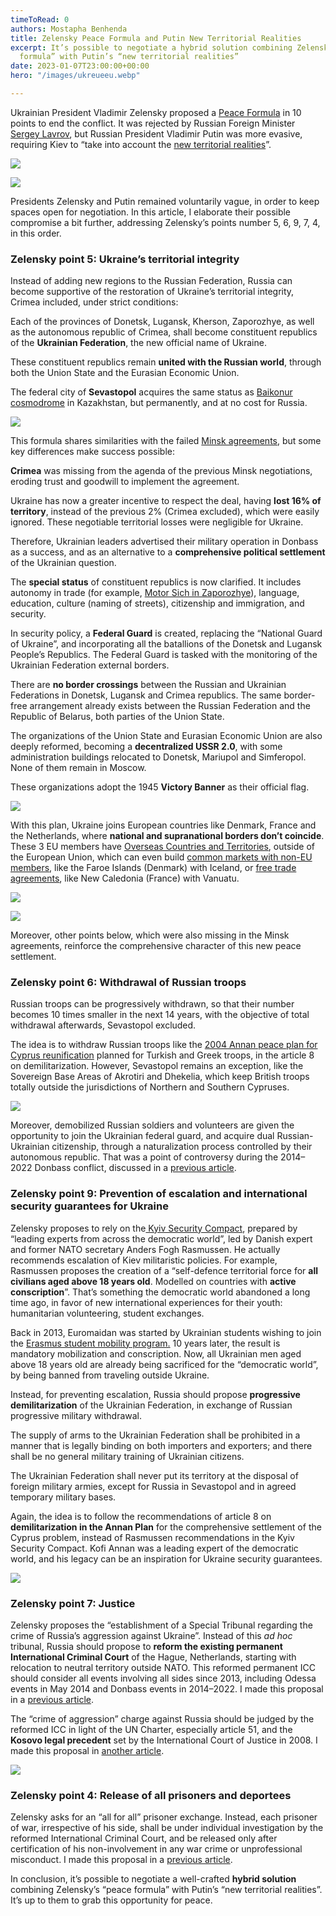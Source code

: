 ```yaml
---
timeToRead: 0
authors: Mostapha Benhenda
title: Zelensky Peace Formula and Putin New Territorial Realities
excerpt: It’s possible to negotiate a hybrid solution combining Zelensky’s “peace
  formula” with Putin’s “new territorial realities”
date: 2023-01-07T23:00:00+00:00
hero: "/images/ukreueeu.webp"

---
```

Ukrainian President Vladimir Zelensky proposed a [Peace Formula](https://www.president.gov.ua/en/news/ukrayina-zavzhdi-bula-liderom-mirotvorchih-zusil-yaksho-rosi-79141) in 10 points to end the conflict. It was rejected by Russian Foreign Minister [Sergey Lavrov](https://www.reuters.com/world/europe/russias-lavrov-rejects-zelenskiys-peace-formula-ria-2022-12-29/), but Russian President Vladimir Putin was more evasive, requiring Kiev to “take into account the [new territorial realities](http://kremlin.ru/events/president/news/70328)”.

![](https://cdn-images-1.medium.com/max/800/0*-lx_0oHJ5IsVHdrb.jpeg)

![](https://cdn-images-1.medium.com/max/800/0*qdU61COvHpaU0-O_.jpeg)

Presidents Zelensky and Putin remained voluntarily vague, in order to keep spaces open for negotiation. In this article, I elaborate their possible compromise a bit further, addressing Zelensky’s points number 5, 6, 9, 7, 4, in this order.

### Zelensky point 5: Ukraine’s territorial integrity

Instead of adding new regions to the Russian Federation, Russia can become supportive of the restoration of Ukraine’s territorial integrity, Crimea included, under strict conditions:

Each of the provinces of Donetsk, Lugansk, Kherson, Zaporozhye, as well as the autonomous republic of Crimea, shall become constituent republics of the **Ukrainian Federation**, the new official name of Ukraine.

These constituent republics remain **united with the Russian world**, through both the Union State and the Eurasian Economic Union.

The federal city of **Sevastopol** acquires the same status as [Baikonur cosmodrome](https://cis-legislation.com/document.fwx?rgn=8648) in Kazakhstan, but permanently, and at no cost for Russia.

![](https://cdn-images-1.medium.com/max/800/1*HcHdtCdLEW6ZxBqp93t5AA.jpeg)

This formula shares similarities with the failed [Minsk agreements](https://en.wikipedia.org/wiki/Minsk_agreements#Minsk_II,_February_2015), but some key differences make success possible:

**Crimea** was missing from the agenda of the previous Minsk negotiations, eroding trust and goodwill to implement the agreement.

Ukraine has now a greater incentive to respect the deal, having **lost 16% of territory**, instead of the previous 2% (Crimea excluded), which were easily ignored. These negotiable territorial losses were negligible for Ukraine. 

Therefore, Ukrainian leaders advertised their military operation in Donbass as a success, and as an alternative to a **comprehensive political settlement** of the Ukrainian question.

The **special status** of constituent republics is now clarified. It includes autonomy in trade (for example, [Motor Sich in Zaporozhye](https://ssu.gov.ua/novyny/sbu-zatrymala-prezydenta-promyslovoho-hihanta-motor-sich-za-pidozroiu-u-roboti-na-rf)), language, education, culture (naming of streets), citizenship and immigration, and security.

In security policy, a **Federal Guard** is created, replacing the “National Guard of Ukraine”, and incorporating all the batallions of the Donetsk and Lugansk People’s Republics. The Federal Guard is tasked with the monitoring of the Ukrainian Federation external borders. 

There are **no border crossings** between the Russian and Ukrainian Federations in Donetsk, Lugansk and Crimea republics. The same border-free arrangement already exists between the Russian Federation and the Republic of Belarus, both parties of the Union State.

The organizations of the Union State and Eurasian Economic Union are also deeply reformed, becoming a **decentralized USSR 2.0**, with some administration buildings relocated to Donetsk, Mariupol and Simferopol. None of them remain in Moscow. 

These organizations adopt the 1945 **Victory Banner** as their official flag.

![](https://cdn-images-1.medium.com/max/800/1*RuawwdoL-5JldN5h895t-A.jpeg)

With this plan, Ukraine joins European countries like Denmark, France and the Netherlands, where **national and supranational borders don’t coincide**. These 3 EU members have [Overseas Countries and Territories](https://international-partnerships.ec.europa.eu/countries/overseas-countries-and-territories_en), outside of the European Union, which can even build [common markets with non-EU members](https://www.government.fo/en/foreign-relations/foreign-trade/hoyvik-agreement/), like the Faroe Islands (Denmark) with Iceland, or [free trade agreements](https://gouv.nc/actualites/04-08-2022/premier-acte-dune-cooperation-renforcee-avec-le-vanuatu), like New Caledonia (France) with Vanuatu.

![](https://cdn-images-1.medium.com/max/800/0*s5vNj7Yqqg2PGylv.jpg)

![](https://cdn-images-1.medium.com/max/800/0*xEV1En-wKnn76_hm.gif)

Moreover, other points below, which were also missing in the Minsk agreements, reinforce the comprehensive character of this new peace settlement.

### Zelensky point 6: Withdrawal of Russian troops

Russian troops can be progressively withdrawn, so that their number becomes 10 times smaller in the next 14 years, with the objective of total withdrawal afterwards, Sevastopol excluded.

The idea is to withdraw Russian troops like the [2004 Annan peace plan for Cyprus reunification](http://www.globalsecurity.org/military/library/report/2004/annan-cyprus-problem_maps_26feb03.pdf) planned for Turkish and Greek troops, in the article 8 on demilitarization. However, Sevastopol remains an exception, like the Sovereign Base Areas of Akrotiri and Dhekelia, which keep British troops totally outside the jurisdictions of Northern and Southern Cypruses.

![](https://cdn-images-1.medium.com/max/800/0*8yAy2aHZR4TedmOl.png)

‌Moreover, demobilized Russian soldiers and volunteers are given the opportunity to join the Ukrainian federal guard, and acquire dual Russian-Ukrainian citizenship, through a naturalization process controlled by their autonomous republic. That was a point of controversy during the 2014–2022 Donbass conflict, discussed in a [previous article](https://medium.com/@mostafab/vladimir-putin-should-voluntarily-go-to-an-impartial-international-criminal-court-trial-because-he-586aa0ed1fa1#498e).

### Zelensky point 9: Prevention of escalation and international security guarantees for Ukraine

Zelensky proposes to rely on the[ Kyiv Security Compact](https://www.president.gov.ua/storage/j-files-storage/01/15/89/41fd0ec2d72259a561313370cee1be6e_1663050954.pdf), prepared by “leading experts from across the democratic world”, led by Danish expert and former NATO secretary Anders Fogh Rasmussen. He actually recommends escalation of Kiev militaristic policies. For example, Rasmussen proposes the creation of a “self-defence territorial force for **all civilians aged above 18 years old**. Modelled on countries with **active conscription**”. That’s something the democratic world abandoned a long time ago, in favor of new international experiences for their youth: humanitarian volunteering, student exchanges.

Back in 2013, Euromaidan was started by Ukrainian students wishing to join the [Erasmus student mobility program.](https://www.pravda.com.ua/columns/2013/11/27/7003306/index.amp) 10 years later, the result is mandatory mobilization and conscription. Now, all Ukrainian men aged above 18 years old are already being sacrificed for the “democratic world”, by being banned from traveling outside Ukraine.

Instead, for preventing escalation, Russia should propose **progressive demilitarization** of the Ukrainian Federation, in exchange of Russian progressive military withdrawal.

The supply of arms to the Ukrainian Federation shall be prohibited in a manner that is legally binding on both importers and exporters; and there shall be no general military training of Ukrainian citizens.

The Ukrainian Federation shall never put its territory at the disposal of foreign military armies, except for Russia in Sevastopol and in agreed temporary military bases.

Again, the idea is to follow the recommendations of article 8 on **demilitarization in the Annan Plan** for the comprehensive settlement of the Cyprus problem, instead of Rasmussen recommendations in the Kyiv Security Compact. Kofi Annan was a leading expert of the democratic world, and his legacy can be an inspiration for Ukraine security guarantees.

![](https://cdn-images-1.medium.com/max/800/0*idPLLejAn-ZytWRn.gif)

### Zelensky point 7: Justice

Zelensky proposes the “establishment of a Special Tribunal regarding the crime of Russia’s aggression against Ukraine”. Instead of this _ad hoc_ tribunal, Russia should propose to **reform the existing permanent International Criminal Court** of the Hague, Netherlands, starting with relocation to neutral territory outside NATO. This reformed permanent ICC should consider all events involving all sides since 2013, including Odessa events in May 2014 and Donbass events in 2014–2022. I made this proposal in a [previous article](https://medium.com/@mostafab/russia-should-take-the-leadership-of-international-criminal-court-reform-8f42ea5b547f).

The “crime of aggression” charge against Russia should be judged by the reformed ICC in light of the UN Charter, especially article 51, and the **Kosovo legal precedent** set by the International Court of Justice in 2008. I made this proposal in [another article](https://medium.com/@mostafab/vladimir-putin-should-voluntarily-go-to-an-impartial-international-criminal-court-trial-because-he-586aa0ed1fa1).

![](https://cdn-images-1.medium.com/max/800/0*4bj4rn8t3hAKm0Be.jpeg)

### Zelensky point 4: Release of all prisoners and deportees

Zelensky asks for an “all for all” prisoner exchange. Instead, each prisoner of war, irrespective of his side, shall be under individual investigation by the reformed International Criminal Court, and be released only after certification of his non-involvement in any war crime or unprofessional misconduct. I made this proposal in a [previous article](/post/russia-should-initiate-the-reform-and-join-the-international-criminal-court/).

In conclusion, it’s possible to negotiate a well-crafted **hybrid solution** combining Zelensky’s “peace formula” with Putin’s “new territorial realities”. It’s up to them to grab this opportunity for peace.
